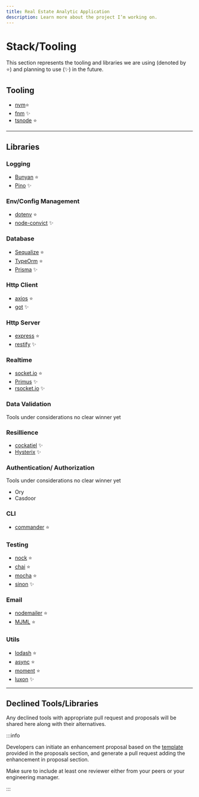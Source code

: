 ```yaml
---
title: Real Estate Analytic Application
description: Learn more about the project I’m working on.
---
```

# Stack/Tooling

This section represents the tooling and libraries we are using (denoted by ⭐) and planning to use (✨) in the future.

## Tooling

- [nvm](https://github.com/nvm-sh/nvm)⭐
- [fnm](https://github.com/Schniz/fnm) ✨
- [tsnode](https://www.npmjs.com/package/ts-node) ⭐

---

## Libraries

### Logging

- [Bunyan](https://github.com/trentm/node-bunyan) ⭐
- [Pino](https://github.com/pinojs/pino) ✨

### Env/Config Management

- [dotenv](https://www.npmjs.com/package/dotenv) ⭐
- [node-convict](https://github.com/mozilla/node-convict) ✨

### Database

- [Sequalize](https://sequelize.org/) ⭐
- [TypeOrm](https://typeorm.io/) ⭐
- [Prisma](https://www.prisma.io/) ✨

### Http Client

- [axios](https://github.com/axios/axios) ⭐
- [got](https://github.com/sindresorhus/got) ✨

### Http Server

- [express](https://expressjs.com/) ⭐
- [restify](http://restify.com/) ✨

### Realtime

- [socket.io](https://github.com/socketio/socket.io) ⭐
- [Primus](https://github.com/primus/primus) ✨
- [rsocket.io](https://rsocket.io/) ✨

### Data Validation

Tools under considerations no clear winner yet

### Resillience

- [cockatiel](https://npm.io/package/cockatiel) ✨
- [Hysterix](https://www.npmjs.com/package/hystrixjs) ✨

### Authentication/ Authorization

Tools under considerations no clear winner yet

- Ory
- Casdoor

### CLI

- [commander](https://github.com/tj/commander.js) ⭐

### Testing

- [nock](https://github.com/nock/nock) ⭐
- [chai](https://www.chaijs.com/) ⭐
- [mocha](https://github.com/mochajs/mocha) ⭐
- [sinon](https://github.com/sinonjs/sinon) ✨

### Email

- [nodemailer](https://github.com/nodemailer/nodemailer) ⭐
- [MJML](https://github.com/mjmlio/mjml) ⭐

### Utils

- [lodash](https://lodash.com/) ⭐
- [async](https://caolan.github.io/async/v3/) ⭐
- [moment](https://github.com/moment/moment) ⭐
- [luxon](https://github.com/moment/luxon) ✨

---

## Declined Tools/Libraries

Any declined tools with appropriate pull request and proposals will be shared here along with their alternatives.

:::info

Developers can initiate an enhancement proposal based on the [template](../Proposals/Template) provided in the proposals section, and generate a pull request adding the enhancement in proposal section.

Make sure to include at least one reviewer either from your peers or your engineering manager.

:::
